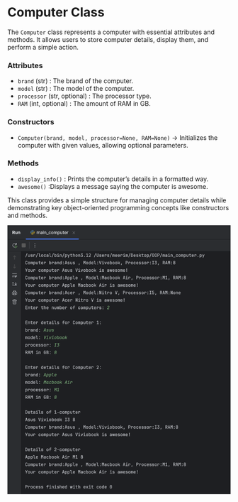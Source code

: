 # Computer Class 

The `Computer` class represents a computer with essential attributes and methods. It allows users to store computer details, display them, and perform a simple action.

### Attributes 
- `brand` (str) : The brand of the computer.  
- `model` (str) : The model of the computer.  
- `processor` (str, optional) : The processor type.  
- `RAM` (int, optional) : The amount of RAM in GB.  

### Constructors 
- `Computer(brand, model, processor=None, RAM=None)` → Initializes the computer with given values, allowing optional parameters.  

### Methods
- `display_info()` : Prints the computer’s details in a formatted way.  
- `awesome()` :Displays a message saying the computer is awesome.  

This class provides a simple structure for managing computer details while demonstrating key object-oriented programming concepts like constructors and methods.  

![img_1.png](output.png)